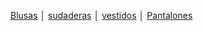 [Blusas](./blusas.md) │ [sudaderas](./sudaderas.md) │ [vestidos](./vestidos.md) │ [Pantalones](./pantalones.md)
